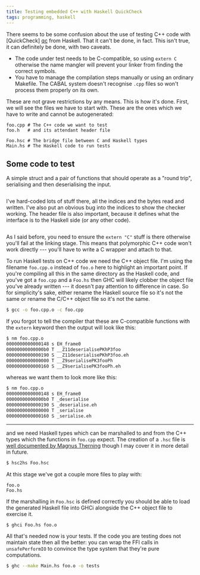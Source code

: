 ```yaml
---
title: Testing embedded C++ with Haskell QuickCheck
tags: programming, haskell
---
```


There seems to be some confusion about the use of testing C++ code with
[QuickCheck] [qc] from Haskell. That it can't be done, in fact. This
isn't true, it can definitely be done, with two caveats.

*   The code under test needs to be C-compatible, so using `extern C`
    otherwise the name mangler will prevent your linker from finding the
    correct symbols.
*   You have to manage the compilation steps manually or using an
    ordinary Makefile. The CABAL system doesn't recognise `.cpp` files
    so won't process them properly on its own.

These are not grave restrictions by any means. This is how it's done.
First, we will see the files we have to start with. These are the ones
which we have to write and cannot be autogenerated:

    foo.cpp # The C++ code we want to test
    foo.h   # and its attendant header file

    Foo.hsc # The bridge file between C and Haskell types
    Main.hs # The Haskell code to run tests

## Some code to test

A simple struct and a pair of functions that should operate as a "round
trip", serialising and then deserialising the input.

```cpp { "foo.cpp" }
```

I've hard-coded lots of stuff there, all the indices and the bytes read
and written. I've also put an obvious bug into the indices to show the
checker working. The header file is also important, because it defines
what the interface is to the Haskell side (or any other code).

```cpp { "foo.h" }
```

As I said before, you need to ensure the `extern "C"` stuff is there
otherwise you'll fail at the linking stage. This means that polymorphic
C++ code won't work directly --- you'll have to write a C wrapper and
attach to that.

To run Haskell tests on C++ code we need the C++ object file. I'm using
the filename `foo.cpp.o` instead of `foo.o` here to highlight an
important point. If you're compiling all this in the same directory as
the Haskell code, and you've got a `foo.cpp` and a `Foo.hs` then GHC
will likely clobber the object file you've already written --- it
doesn't pay attention to difference in case. So for simplicity's sake,
either rename the Haskell source file so it's not the same or rename the
C/C++ object file so it's not the same.

```bash
$ gcc -o foo.cpp.o -c foo.cpp
```

If you forgot to tell the compiler that these are C-compatible functions
with the `extern` keyword then the output will look like this:

```bash
$ nm foo.cpp.o
0000000000000148 s EH_frame0
00000000000000b0 T __Z11deserialisePKhP3foo
0000000000000190 S __Z11deserialisePKhP3foo.eh
0000000000000000 T __Z9serialisePK3fooPh
0000000000000160 S __Z9serialisePK3fooPh.eh
```

whereas we want them to look more like this:

```bash
$ nm foo.cpp.o
0000000000000148 s EH_frame0
00000000000000b0 T _deserialise
0000000000000190 S _deserialise.eh
0000000000000000 T _serialise
0000000000000160 S _serialise.eh
```

* * *

and we need Haskell types which can be marshalled to and from the C++
types which the functions in `foo.cpp` expect. The creation of a `.hsc`
file is [well documented by Magnus Therning][hsc] though I may cover it
in more detail in future.


```bash
$ hsc2hs Foo.hsc
```

At this stage we've got a couple more files to play with:

    foo.o
    Foo.hs

If the marshalling in `Foo.hsc` is defined correctly you should be able
to load the generated Haskell file into GHCi alongside the C++ object
file to exercise it.

```bash
$ ghci Foo.hs foo.o
```

All that's needed now is your tests. If the code you are testing does
not maintain state then all the better: you can wrap the FFI calls in
`unsafePerformIO` to convince the type system that they're pure
computations.

```bash
$ ghc --make Main.hs foo.o -o tests
```

[qc]: <http://hackage.haskell.org/package/QuickCheck>
    "A library for random testing of program properties"

[hsc]: <http://therning.org/magnus/archives/315>
    "Using hsc2hs to marshall C structs"
